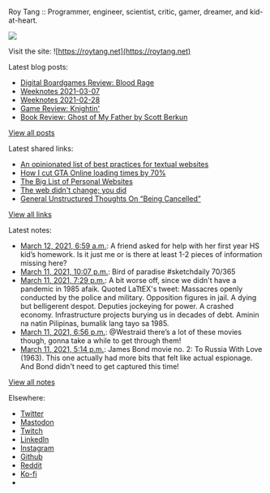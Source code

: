 Roy Tang :: Programmer, engineer, scientist, critic, gamer, dreamer, and kid-at-heart.

![](https://roytang.net/static/img/profile.jpg)

Visit the site: ![https://roytang.net](https://roytang.net)

Latest blog posts:

- [Digital Boardgames Review: Blood Rage](https://roytang.net/2021/03/blood-rage/)
- [Weeknotes 2021-03-07](https://roytang.net/2021/03/weeknotes-2021-03-07/)
- [Weeknotes 2021-02-28](https://roytang.net/2021/02/weeknotes-2021-02-28/)
- [Game Review: Knightin&#x27;](https://roytang.net/2021/02/knightin/)
- [Book Review: Ghost of My Father by Scott Berkun](https://roytang.net/2021/02/ghost-of-my-father/)

[View all posts](https://roytang.net/blog)

Latest shared links:

- [An opinionated list of best practices for textual websites](https://roytang.net/2021/03/an-opinionated-list-of-best-practices-for-textual-websites/)
- [How I cut GTA Online loading times by 70%](https://roytang.net/2021/03/how-i-cut-gta-online-loading-times-by-70/)
- [The Big List of Personal Websites](https://roytang.net/2021/02/the-big-list-of-personal-websites/)
- [The web didn&#x27;t change; you did](https://roytang.net/2021/02/the-web-didnt-change-you-did/)
- [General Unstructured Thoughts On “Being Cancelled”](https://roytang.net/2021/02/general-unstructured-thoughts-on-being-cancelled/)

[View all links](https://roytang.net/links)

Latest notes:

- [March 12, 2021, 6:59 a.m.](https://roytang.net/2021/03/1370147506114289667/): A friend asked for help with her first year HS kid’s homework. Is it just me or is there at least 1-2 pieces of information missing here?
- [March 11, 2021, 10:07 p.m.](https://roytang.net/2021/03/1370013446775873540/): Bird of paradise #sketchdaily 70/365
- [March 11, 2021, 7:29 p.m.](https://roytang.net/2021/03/1369973843050164226/): A bit worse off, since we didn&#x27;t have a pandemic in 1985 afaik. Quoted LaTtEX&#x27;s tweet: Massacres openly conducted by the police and military. Opposition figures in jail. A dying but belligerent despot. Deputies jockeying for power. A crashed economy. Infrastructure projects burying us in decades of debt. Aminin na natin Pilipinas, bumalik lang tayo sa 1985.
- [March 11, 2021, 6:56 p.m.](https://roytang.net/2021/03/1369965501107998720/): @Westraid there’s a lot of these movies though, gonna take a while to get through them!
- [March 11, 2021, 5:14 p.m.](https://roytang.net/2021/03/096b7c67797c165b01283d0c7cd6c016/): James Bond movie no. 2: To Russia With Love (1963). This one actually had more bits that felt like actual espionage. And Bond didn&#x27;t need to get captured this time!

[View all notes](https://roytang.net/notes)

Elsewhere:

- [Twitter](https://twitter.com/roytang)
- [Mastodon](https://mastodon.technology/@roytang)
- [Twitch](https://twitch.tv/twitchyroy)
- [LinkedIn](https://www.linkedin.com/in/roytang)
- [Instagram](https://instagram.com/roytang0400)
- [Github](https://github.com/roytang)
- [Reddit](https://reddit.com/u/hungryroy)
- [Ko-fi](https://ko-fi.com/roytang)
- [](mailto:hello@roytang.net)